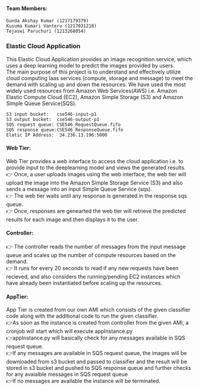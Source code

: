 #### Team Members:
    Gunda Akshay Kumar (1217179379)
    Kusuma Kumari Vanteru (1217031218)
    Tejaswi Paruchuri (1213268054)

### Elastic Cloud Application

This Elastic Cloud Application provides an image recognition service, which uses a deep learning model to predict the images provided by users.<br/>
The main purpose of this project is to understand and effectively utilize cloud computing Iaas services (compute, storage and message) to meet the demand with scaling up and down the resources. We have used the most widely used resources from Amazon Web Services(AWS) i.e. Amazon Elastic Compute Cloud (EC2), Amazon Simple Storage (S3) and Amazon Simple Queue Service(SQS).<br/>

    S3 input bucket:   cse546-input-p1
    S3 output bucket:  cse546-output-p1
    SQS request queue: CSE546_RequestQueue.fifo
    SQS response queue:CSE546_ResponseQueue.fifo
    Elatic IP Address:  34.236.13.196:5000

#### Web Tier:
Web Tier provides a web interface to access the cloud application i.e. to provide input to the deeplearning model and views the generated results.<br/>
👉 Once, a user uploads images using the web interface, the web tier will upload the image into the Amazon Simple Storage Service (S3) and also sends a message into an input Simple Queue Service (sqs).<br/>
👉 The web tier waits until any response is generated in the response sqs queue.<br/>
👉 Once, responses are genearted the web tier will retrieve the predicted results for each image and then displays it to the user.<br/>
#### Controller:
👉 The controller reads the number of messages from the input message queue and scales up the number of compute resources based on the demand.<br/>
👉 It runs for every 20 seconds to read if any new requests have been recieved, and also considers the running/pending EC2 instances which have already been instantiated before scaling up the resources.<br/>
#### AppTier: 
App Tier is created from our own AMI which consists of the given classifier code along with the additional code to run the given classifier. <br/>
👉As soon as the instance is created from controller from the given AMI, a cronjob will start which will execute appInstance.py <br/>
👉appInstance.py will basically check for any messages available in SQS request queue.<br/>
👉If any messages are available in SQS request queue, the images will be downloaded from s3 bucket and passed to classifier and the result will be stored in s3 bucket and pushed to SQS response queue and further checks for any avaialble messages in SQS request queue <br/>
👉If no messages are available the instance will be terminated.
        
